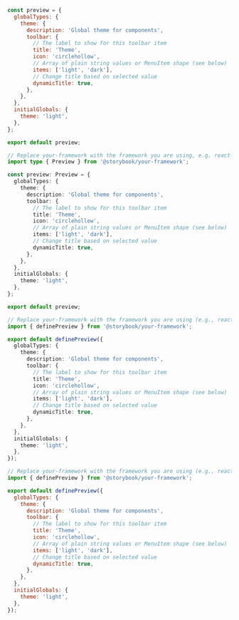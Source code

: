 ```js filename=".storybook/preview.js" renderer="common" language="js" tabTitle="CSF 3"
const preview = {
  globalTypes: {
    theme: {
      description: 'Global theme for components',
      toolbar: {
        // The label to show for this toolbar item
        title: 'Theme',
        icon: 'circlehollow',
        // Array of plain string values or MenuItem shape (see below)
        items: ['light', 'dark'],
        // Change title based on selected value
        dynamicTitle: true,
      },
    },
  },
  initialGlobals: {
    theme: 'light',
  },
};

export default preview;
```

```ts filename=".storybook/preview.ts" renderer="common" language="ts" tabTitle="CSF 3"
// Replace your-framework with the framework you are using, e.g. react-vite, nextjs, vue3-vite, etc.
import type { Preview } from '@storybook/your-framework';

const preview: Preview = {
  globalTypes: {
    theme: {
      description: 'Global theme for components',
      toolbar: {
        // The label to show for this toolbar item
        title: 'Theme',
        icon: 'circlehollow',
        // Array of plain string values or MenuItem shape (see below)
        items: ['light', 'dark'],
        // Change title based on selected value
        dynamicTitle: true,
      },
    },
  },
  initialGlobals: {
    theme: 'light',
  },
};

export default preview;
```

```ts filename=".storybook/preview.ts" renderer="react" language="ts" tabTitle="CSF Next 🧪"
// Replace your-framework with the framework you are using (e.g., react-vite, nextjs, nextjs-vite)
import { definePreview } from '@storybook/your-framework';

export default definePreview({
  globalTypes: {
    theme: {
      description: 'Global theme for components',
      toolbar: {
        // The label to show for this toolbar item
        title: 'Theme',
        icon: 'circlehollow',
        // Array of plain string values or MenuItem shape (see below)
        items: ['light', 'dark'],
        // Change title based on selected value
        dynamicTitle: true,
      },
    },
  },
  initialGlobals: {
    theme: 'light',
  },
});
```

<!-- JS snippets still needed while providing both CSF 3 & Next -->

```js filename=".storybook/preview.js" renderer="react" language="js" tabTitle="CSF Next 🧪"
// Replace your-framework with the framework you are using (e.g., react-vite, nextjs, nextjs-vite)
import { definePreview } from '@storybook/your-framework';

export default definePreview({
  globalTypes: {
    theme: {
      description: 'Global theme for components',
      toolbar: {
        // The label to show for this toolbar item
        title: 'Theme',
        icon: 'circlehollow',
        // Array of plain string values or MenuItem shape (see below)
        items: ['light', 'dark'],
        // Change title based on selected value
        dynamicTitle: true,
      },
    },
  },
  initialGlobals: {
    theme: 'light',
  },
});
```
